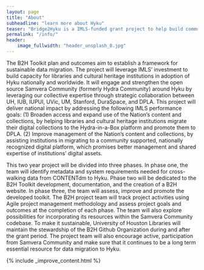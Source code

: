 ```yaml
---
layout: page
title: "About"
subheadline: "learn more about Hyku"
teaser: "Bridge2Hyku is a IMLS-funded grant project to help build community and documentation around migrating to Hyku"
permalink: "/info/"
header:
    image_fullwidth: "header_unsplash_8.jpg"
---
```


The B2H Toolkit plan and outcomes aim to establish a framework for sustainable data migration. The project will leverage IMLS’ investment to build capacity for libraries and cultural heritage institutions in adoption of Hyku nationally and worldwide. It will engage and strengthen the open source Samvera Community (formerly Hydra Community) around Hyku by leveraging our collective expertise through strategic collaboration between UH, IUB, IUPUI, UVic, UM, Stanford, DuraSpace, and DPLA. This project will deliver national impact by addressing the following IMLS performance goals: (1) Broaden access and expand use of the Nation’s content and collections, by helping libraries and cultural heritage institutions migrate their digital collections to the Hydra-in-a-Box platform and promote them to DPLA. (2) Improve management of the Nation’s content and collections, by assisting institutions in migrating to a community supported, nationally recognized digital platform, which promises better management and shared expertise of institutions’ digital assets.

This two year project will be divided into three phases. In phase one, the team will identify metadata and system requirements needed for cross-walking data from CONTENTdm to Hyku. Phase two will be dedicated to the B2H Toolkit development, documentation, and the creation of a B2H website. In phase three, the team will assess, improve and promote the developed toolkit. The B2H project team will track project activities using Agile project management methodology and assess project goals and outcomes at the completion of each phase. The team will also explore possibilities for incorporating its resources within the Samvera Community codebase. To make it sustainable, University of Houston Libraries will maintain the stewardship of the B2H Github Organization during and after the grant period. The project team will also encourage active, participation from Samvera Community and make sure that it continues to be a long term essential resource for data migration to Hyku.


{% include _improve_content.html %}
